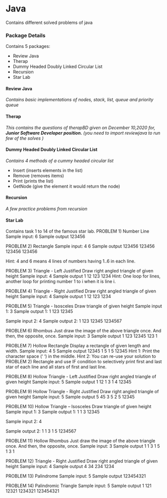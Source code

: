 # Java
Contains different solved problems of java

### Package Details

Contains 5 packages:
- Review Java
- Therap
- Dummy Headed Doubly Linked Circular List
- Recursion
- Star Lab

#### Review Java

*Contains basic implementations of nodes, stack, list, queue and priority queue*

#### Therap

*This contains the questions of therapBD given on December 10,2020 for, **Junior Software Developer position.** (you need to import reviewjava to run few of the solves )*

#### Dummy Headed Doubly Linked Circular List

*Contains 4 methods of a cummy headed circular list*
- Insert (inserts elements in the list)
- Remove (removes items)
- Print (prints the list)
- GetNode (give the element it would return the node)

#### Recursion
*A few practice problems from recursion*

#### Star Lab
Contains task 1 to 14 of the famous star lab.
PROBLEM 1) Number Line
Sample input:
6
Sample output
123456

PROBLEM 2) Rectangle 
Sample input:
4
6
Sample output
123456
123456
123456
123456

Hint: 4 and 6 means 4 lines of numbers having 1..6 in each line.

PROBLEM 3) Triangle - Left Justified
Draw right angled triangle of given height
Sample input:
4
Sample output
1
12
123
1234
Hint: One loop for lines, another loop for printing number 1 to i when it is line i.


PROBLEM 4) Triangle - Right Justified
Draw right angled triangle of given height
Sample input:
4
Sample output
   1
  12
 123
1234

PROBLEM 5) Triangle - Isosceles
Draw triangle of given height
Sample input 1:
3
Sample output 1:
  1
 123
12345

Sample input 2:
4
Sample output 2:
   1
  123
 12345
1234567


PROBLEM 6) Rhombus
Just draw the image of the above triangle once. And then, the opposite, once.
Sample input:
3
Sample output
  1
 123
12345
 123
  1

PROBLEM 7) Hollow Rectangle
Display a rectangle of given length and width. 
Sample input:
4
5
Sample output
12345
1   5
1   5
12345
Hint 1: Print the character space (‘   ‘)  in the middle.
Hint 2: You can re-use your solution to PROBLEM 2) Rectangle and use IF condition to selectively print first and last star of each line and all stars of first and last line.






PROBLEM 8) Hollow Triangle - Left Justified
Draw right angled triangle of given height
Sample input:
5
Sample output
1
12
1 3
1  4
12345


PROBLEM 9) Hollow Triangle - Right Justified
Draw right angled triangle of given height
Sample input:
5
Sample output
    5
   45
  3 5
 2  5
12345

PROBLEM 10) Hollow  Triangle – Isosceles
Draw triangle of given height
Sample input 1:
3
Sample output 1:
  1
 1 3
12345

Sample input 2:
4

Sample output 2:
   1
  1 3
 1   5
1234567


PROBLEM 11) Hollow  Rhombus 
Just draw the image of the above triangle once. And then, the opposite, once.
Sample input:
3
Sample output
  1
 1 3
1   5
 1 3
  1

PROBLEM 12) Triangle - Right Justified
Draw right angled triangle of given height
Sample input:
4
Sample output
   4
  34
 234
1234

PROBLEM 13) Palindrome
Sample input:
5
Sample output
123454321

PROBLEM 14) Palindromic  Triangle
Sample input:
5
Sample output
    1
   121
  12321
 1234321
123454321

